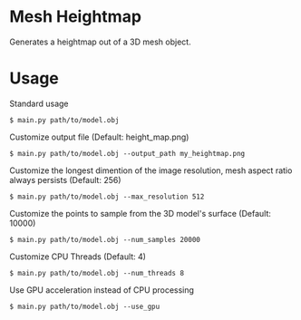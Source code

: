 # Mesh Heightmap

Generates a heightmap out of a 3D mesh object.

# Usage

Standard usage

    $ main.py path/to/model.obj

Customize output file (Default: height_map.png)

    $ main.py path/to/model.obj --output_path my_heightmap.png

Customize the longest dimention of the image resolution, mesh aspect ratio always persists (Default: 256)

    $ main.py path/to/model.obj --max_resolution 512

Customize the points to sample from the 3D model's surface (Default: 10000)

    $ main.py path/to/model.obj --num_samples 20000
    
Customize CPU Threads (Default: 4)

    $ main.py path/to/model.obj --num_threads 8

Use GPU acceleration instead of CPU processing

    $ main.py path/to/model.obj --use_gpu

